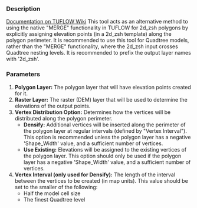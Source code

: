 ### Description

[Documentation on TUFLOW Wiki](https://wiki.tuflow.com/QGIS_TIN_Polygons_Assign_Elevations)
This tool acts as an alternative method to using the native "MERGE" functionality in TUFLOW for 2d\_zsh polygons by explicitly assigning elevation points (in a 2d\_zsh template) along the polygon perimeter.
It is recommended to use this tool for Quadtree models, rather than the "MERGE" functionality, where the 2d_zsh input crosses Quadtree nesting levels.
It is recommended to prefix the output layer names with '2d\_zsh'.

### Parameters

1. **Polygon Layer:** The polygon layer that will have elevation points created for it.
2. **Raster Layer:** The raster (DEM) layer that will be used to determine the elevations of the output points.
3. **Vertex Distribution Option:** Determines how the vertices will be distributed along the polygon perimeter.
    - **Densify:** Additional vertices will be inserted along the perimeter of the polygon layer at regular intervals (defined by "Vertex Interval"). This option is recommended unless the polygon layer has a negative 'Shape\_Width' value, and a sufficient number of vertices.
    - **Use Existing:** Elevations will be assigned to the existing vertices of the polygon layer. This option should only be used if the polygon layer has a negative 'Shape\_Width' value, and a sufficient number of vertices.
4. **Vertex Interval (only used for Densify):** The length of the interval between the vertices to be created (in map units). This value should be set to the smaller of the following:
    - Half the model cell size
    - The finest Quadtree level